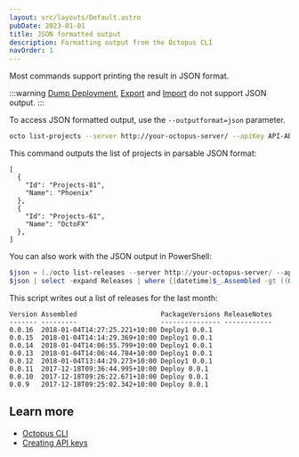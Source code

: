 ```yaml
---
layout: src/layouts/Default.astro
pubDate: 2023-01-01
title: JSON formatted output
description: Formatting output from the Octopus CLI
navOrder: 1
---
```


Most commands support printing the result in JSON format.

:::warning
[Dump Deployment](dump-deployments.md), [Export](export.md) and [Import](import.md) do not support JSON output.
:::

To access JSON formatted output, use the `--outputformat=json` parameter.

```bash
octo list-projects --server http://your-octopus-server/ --apiKey API-ABCDEF123456 --outputformat=json
```

This command outputs the list of projects in parsable JSON format:

```
[
  {
    "Id": "Projects-81",
    "Name": "Phoenix"
  },
  {
    "Id": "Projects-61",
    "Name": "OctoFX"
  },
]
```

You can also work with the JSON output in PowerShell:
```powershell
$json = (./octo list-releases --server http://your-octopus-server/ --apikey API-ABCDEF123456 --project=OctoLifecycle --outputformat=json) | ConvertFrom-Json
$json | select -expand Releases | where {[datetime]$_.Assembled -gt ((Get-Date).AddMonths(-1))}
```

This script writes out a list of releases for the last month:

```
Version Assembled                     PackageVersions ReleaseNotes
------- ---------                     --------------- ------------
0.0.16  2018-01-04T14:27:25.221+10:00 Deploy1 0.0.1
0.0.15  2018-01-04T14:14:29.369+10:00 Deploy1 0.0.1
0.0.14  2018-01-04T14:06:55.799+10:00 Deploy1 0.0.1
0.0.13  2018-01-04T14:06:44.784+10:00 Deploy1 0.0.1
0.0.12  2018-01-04T13:44:29.273+10:00 Deploy1 0.0.1
0.0.11  2017-12-18T09:36:44.995+10:00 Deploy 0.0.1    
0.0.10  2017-12-18T09:26:22.671+10:00 Deploy 0.0.1    
0.0.9   2017-12-18T09:25:02.342+10:00 Deploy 0.0.1    
```

## Learn more

- [Octopus CLI](/docs/octopus-rest-api/octopus-cli/index.md)
- [Creating API keys](/docs/octopus-rest-api/how-to-create-an-api-key.md)

